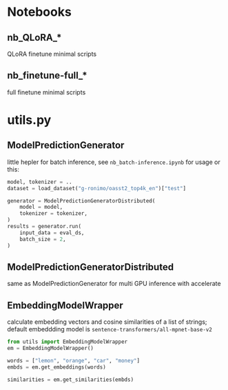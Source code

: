 # Notebooks

## nb_QLoRA_*
QLoRA finetune minimal scripts

## nb_finetune-full_*
full finetune minimal scripts

# utils.py
## ModelPredictionGenerator
little hepler for batch inference, see `nb_batch-inference.ipynb` for usage or this:

```python
model, tokenizer = ..
dataset = load_dataset("g-ronimo/oasst2_top4k_en")["test"]

generator = ModelPredictionGeneratorDistributed(
    model = model,
    tokenizer = tokenizer,
)
results = generator.run(
    input_data = eval_ds,
    batch_size = 2,
)
```

## ModelPredictionGeneratorDistributed
same as ModelPredictionGenerator for multi GPU inference with accelerate 

## EmbeddingModelWrapper
calculate embedding vectors and cosine similarities of a list of strings; default embeddding model is `sentence-transformers/all-mpnet-base-v2`

```python
from utils import EmbeddingModelWrapper
em = EmbeddingModelWrapper()

words = ["lemon", "orange", "car", "money"]
embds = em.get_embeddings(words)

similarities = em.get_similarities(embds)
``` 

